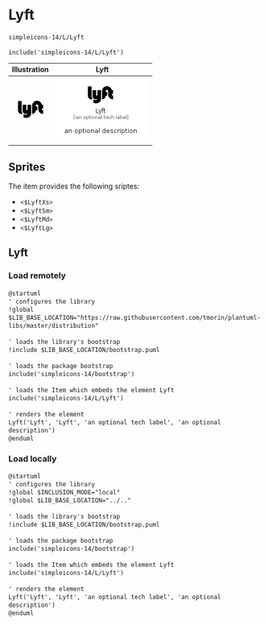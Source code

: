 # Lyft


```text
simpleicons-14/L/Lyft
```

```text
include('simpleicons-14/L/Lyft')
```



| Illustration | Lyft |
| :---: | :---: |
| ![illustration for Illustration](../../simpleicons-14/L/Lyft.png) | ![illustration for Lyft](../../simpleicons-14/L/Lyft.Local.png) |



## Sprites
The item provides the following sriptes:

- `<$LyftXs>`
- `<$LyftSm>`
- `<$LyftMd>`
- `<$LyftLg>`





## Lyft

### Load remotely
```plantuml
@startuml
' configures the library
!global $LIB_BASE_LOCATION="https://raw.githubusercontent.com/tmorin/plantuml-libs/master/distribution"

' loads the library's bootstrap
!include $LIB_BASE_LOCATION/bootstrap.puml

' loads the package bootstrap
include('simpleicons-14/bootstrap')

' loads the Item which embeds the element Lyft
include('simpleicons-14/L/Lyft')

' renders the element
Lyft('Lyft', 'Lyft', 'an optional tech label', 'an optional description')
@enduml
```

### Load locally
```plantuml
@startuml
' configures the library
!global $INCLUSION_MODE="local"
!global $LIB_BASE_LOCATION="../.."

' loads the library's bootstrap
!include $LIB_BASE_LOCATION/bootstrap.puml

' loads the package bootstrap
include('simpleicons-14/bootstrap')

' loads the Item which embeds the element Lyft
include('simpleicons-14/L/Lyft')

' renders the element
Lyft('Lyft', 'Lyft', 'an optional tech label', 'an optional description')
@enduml
```

